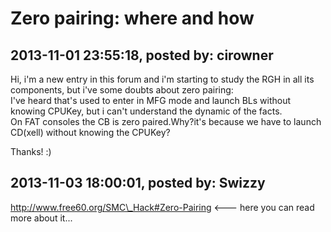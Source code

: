 # Zero pairing: where and how

## 2013-11-01 23:55:18, posted by: cirowner

Hi, i'm a new entry in this forum and i'm starting to study the RGH in all its components, but i've some doubts about zero pairing:  
 I've heard that's used to enter in MFG mode and launch BLs without knowing CPUKey, but i can't understand the dynamic of the facts.  
 On FAT consoles the CB is zero paired.Why?it's because we have to launch CD(xell) without knowing the CPUKey?  
   
 Thanks! :)

## 2013-11-03 18:00:01, posted by: Swizzy

http://www.free60.org/SMC\_Hack#Zero-Pairing <--- here you can read more about it...